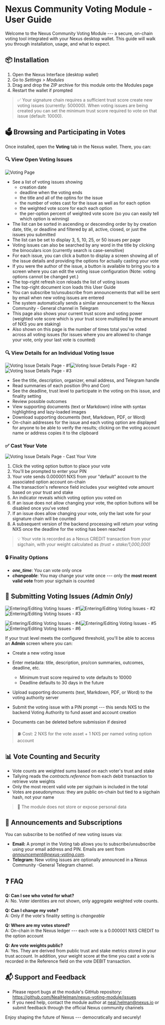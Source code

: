 # Nexus Community Voting Module - User Guide

Welcome to the Nexus Community Voting Module --- a secure, on-chain voting tool integrated with your Nexus desktop wallet. This guide will walk you through installation, usage, and what to expect.

## 📦 Installation

1.  Open the Nexus Interface (desktop wallet)
2.  Go to *Settings \> Modules*
3.  Drag and drop the ZIP archive for this module onto the Modules page
4.  Restart the wallet if prompted

> ✅ Your signature chain requires a sufficient trust score create new voting issues (currently: 500000).  When voting issues are being created you can set the minimum trust score required to vote on that issue (default: 10000).

## 🗳 Browsing and Participating in Votes

Once installed, open the **Voting** tab in the Nexus wallet. There, you can:

### 🔍 View Open Voting Issues

![Voting Page](./screenshots/VotingPage.jpg)

- See a list of voting issues showing
  -  creation date
  - deadline when the voting ends
  - the title and all of the optins for the issue
  - the number of votes cast for the issue as well as for each option
  - the weighted vote score for each each option
  - the per-option percent of weighted vote score (so you can easily tell which option is winning)
- The list can be sorted in ascending or descending order by by creation date, title, or deadline and filtered by all, active, closed, or just the issues you submitted
- The list can be set to display 3, 5, 10, 25, or 50 issues per page
- Voting issues can also be searched by any word in the title by clicking the binoculars icon (currently search is case-sensitive)
- For each issue, you can click a button to display a screen showing all of the issue details and providing the options for actually casting your vote
- If you were the author of the issue, a button is available to bring you to a screen where you can edit the voting issue configuration (Note: voting options cannot be changed yet.)
- The top-right refresh icon reloads the list of voting issues
- The top-right document icon loads this User Guide
- You can subscribe to/unsubscribe from announcements that will be sent by email when new voting issues are entered
- The system automatically sends a similar announcement to the Nexus Community - General channel in Telegram
- This page also shows your current trust score and voting power (weighted vote score which is your trust score multiplied by the amount of NXS you are staking)
- Also shown on this page is the number of times total you've voted across all voting issues (for issues where you are allowed to change your vote, only your last vote is counted)

### 🔍 View Details for an Individual Voting Issue

![Voting Issue Details Page - #1](./screenshots/Issue-Details-Top.jpg)![Voting Issue Details Page - #2](./screenshots/Issue-Details-Middle1.jpg)![Voting Issue Details Page - #3](./screenshots/Issue-Details-Middle2.jpg)

- See the title, description, organizer, email address, and Telegram handle
- Read summaries of each position (Pro and Con)
- See the deadline, trust level to participate in the voting on this issue, and finality setting
- Review possible outcomes
- View supporting documents (text or Markdown) inline with syntax highlighting and lazy-loaded images
- Download supporting documents (text, Markdown, PDF, or Word)
- On-chain addresses for the issue and each voting option are displayed for anyone to be able to verify the results; clicking on the voting account name or address copies it to the clipboard

### ✅ Cast Your Vote

![Voting Issue Details Page - Cast Your Vote](./screenshots/Issue-Details-Bottom.jpg)

1.  Click the voting option button to place your vote
2.  You'll be prompted to enter your PIN
3.  Your vote sends 0.000001 NXS from your "default" account to the associated option account on-chain
4.  The transaction's reference field includes your weighted vote amount based on your trust and stake
5.  An indicator reveals which voting option you voted on
6.  If an issue does not allow changing your vote, the option buttons will be disabled once you've voted
7.  If an issue does allow changing your vote, only the last vote for your signature chain will be counted
7.  A subsequent version of the backend processing will return your voting NXS once the deadline for the voting has been reached

> 💡 Your vote is recorded as a Nexus CREDIT transaction from your sigchain, with your weight calculated as *(trust + stake/1,000,000)*

### 🔒 Finality Options

- *****one_time*****: You can vote only once
- *****changeable*****: You may change your vote once --- only the **most recent valid vote** from your sigchain is counted

## 🧾 Submitting Voting Issues *(Admin Only)*

![Entering/Editing Voting Issues - #1](./screenshots/Enter-New-Voting-Issue-Top.jpg)![Entering/Editing Voting Issues - #2](./screenshots/Enter-New-Voting-Issue-Middle.jpg)![Entering/Editing Voting Issues - #3](./screenshots/Enter-New-Voting-Issue-Bottom.jpg)

![Entering/Editing Voting Issues - #4](./screenshots/Edit-Voting-Issue-Top.jpg)![Entering/Editing Voting Issues - #5](./screenshots/Edit-Voting-Issue-Supporting-Docs.jpg)![Entering/Editing Voting Issues - #6](./screenshots/Edit-Voting-Issue-Options.jpg)

If your trust level meets the configured threshold, you'll be able to access an **Admin** screen where you can:

- Create a new voting issue

- Enter metadata: title, description, pro/con summaries, outcomes,
  deadline, etc.

  - Minimum trust score required to vote defaults to 10000
  - Deadline defaults to 30 days in the future

- Upload supporting documents (text, Markdown, PDF, or Word) to the voting authority server

- Submit the voting issue with a PIN prompt --- this sends NXS to the backend Voting Authority to fund asset and account creation

- Documents can be deleted before submission if desired

> ⛽ Cost: 2 NXS for the vote asset + 1 NXS per named voting option account

## 📊 Vote Counting and Security

- Vote counts are weighted sums based on each voter's trust and stake
- Tallying reads the *contracts.reference* from each debit transaction to retrieve vote weights
- Only the most recent valid vote per sigchain is included in the total
- Votes are pseudonymous: they are public on-chain but tied to a sigchain hash, not your name

> 🔐 The module does not store or expose personal data

## 📢 Announcements and Subscriptions

You can subscribe to be notified of new voting issues via:

- **Email:** A prompt in the Voting tab allows you to subscribe/unsubscribe using your email address and PIN. Emails are sent from *announcement@nexus-voting.com*.
- **Telegram:** New voting issues are optionally announced in a Nexus Community -General Telegram channel.

## ❓ FAQ

**Q: Can I see who voted for what?**\
A: No. Voter identities are not shown, only aggregate weighted vote counts.

**Q: Can I change my vote?**\
A: Only if the vote's finality setting is *changeable*

**Q: Where are my votes stored?**\
A: On-chain in the Nexus ledger --- each vote is a 0.000001 NXS CREDIT to the option account

**Q: Are vote weights public?**\
A: Yes. They are derived from public trust and stake metrics stored in your trust account.  In addition, your weight score at the time you cast a vote is recorded in the Reference field on the vote DEBIT transaction.

## 📬 Support and Feedback

- Please report bugs at the module's GitHub repository: https://github.com/NealHelman/nexus-voting-module/issues
- If you need help, contact the module author at neal.helman@nexus.io or submit feedback through the official Nexus community channels

Enjoy shaping the future of Nexus --- democratically and securely!
